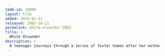 ```yaml
---
tmdb-id: 10994
layout: film
added: 2019-01-31
released: 2002-10-11
permalink: white-oleander-2002
title: >
  White Oleander
description: >
  A teenager journeys through a series of foster homes after her mother goes to prison for committing a crime of passion.
---
```

